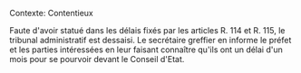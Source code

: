 Contexte: Contentieux

Faute d'avoir statué dans les délais fixés par les articles R. 114 et R. 115, le tribunal administratif est dessaisi. Le secrétaire greffier en informe le préfet et les parties intéressées en leur faisant connaître qu'ils ont un délai d'un mois pour se pourvoir devant le Conseil d'Etat.